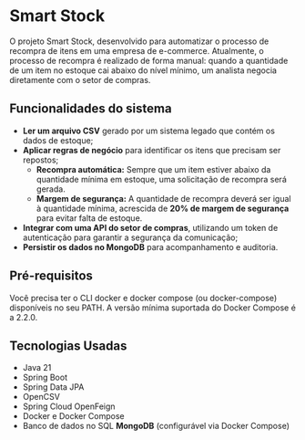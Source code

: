 # Smart Stock

O projeto Smart Stock, desenvolvido para automatizar o processo de recompra de itens em uma empresa de e-commerce. Atualmente, o processo de recompra é realizado de forma manual: quando a quantidade de um item no estoque cai abaixo do nível mínimo, um analista negocia diretamente com o setor de compras.

## Funcionalidades do sistema

- **Ler um arquivo CSV** gerado por um sistema legado que contém os dados de estoque;
- **Aplicar regras de negócio** para identificar os itens que precisam ser repostos;
  - **Recompra automática:** Sempre que um item estiver abaixo da quantidade mínima em estoque, uma solicitação de recompra será gerada. 
  - **Margem de segurança:** A quantidade de recompra deverá ser igual à quantidade mínima, acrescida de **20% de margem de segurança** para evitar falta de estoque.
- **Integrar com uma API do setor de compras**, utilizando um token de autenticação para garantir a segurança da comunicação;
- **Persistir os dados no MongoDB** para acompanhamento e auditoria.

## Pré-requisitos

Você precisa ter o CLI docker e docker compose (ou docker-compose) disponíveis no seu PATH. A versão mínima suportada do Docker Compose é a 2.2.0.

## Tecnologias Usadas

- Java 21
- Spring Boot
- Spring Data JPA
- OpenCSV
- Spring Cloud OpenFeign
- Docker e Docker Compose
- Banco de dados no SQL **MongoDB** (configurável via Docker Compose)